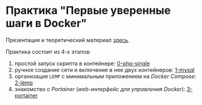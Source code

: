 # Практика "Первые уверенные шаги в Docker"

Презентация и теоретический материал [здесь](https://docs.google.com/presentation/d/1Wb1DUpFaBrItgfjrVjNeX_zYPg_lntWy23HmZ5OqUxs/edit).

Практика состоит из 4-х этапов:
1. простой запуск скрипта в контейнере: [0-php-single](0-php-single)
2. ручное создание сети и включение в нее двух контейнеров: [1-mysql](1-mysql)
3. организация `LEMP` с минимальным приложением на _Docker Compose_: [2-lemp](2-lemp)
4. знакомство с _Portainer_ (_web-интерфейс для управления Docker_): [3-portainer](3-portainer)
